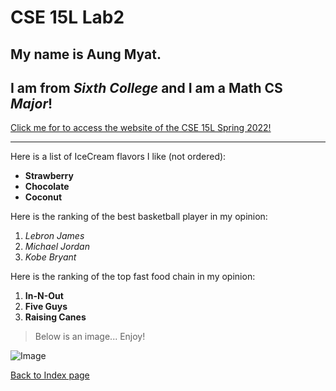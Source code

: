 # CSE 15L Lab2
## My name is **Aung Myat**.
## I am from *Sixth College* and I am a **Math CS** *Major*!

[Click me for to access the website of the CSE 15L Spring 2022!](https://sites.google.com/eng.ucsd.edu/cse-15l-spring-2022/home?authuser=0)

***********************************************************

Here is a list of IceCream flavors I like (not ordered):
* **Strawberry**
* **Chocolate**
* **Coconut**

Here is the ranking of the best basketball player in my opinion:
1. *Lebron James*
2. *Michael Jordan*
3. *Kobe Bryant*

Here is the ranking of the top fast food chain in my opinion:
1) **In-N-Out**
2) **Five Guys**
3) **Raising Canes**

> Below is an image... Enjoy!

![Image](https://m.media-amazon.com/images/I/61zLPovRaIL._AC_SX522_.jpg)

[Back to Index page](https://ruff1ezzz.github.io/cse15l-lab-reports/index.html)
